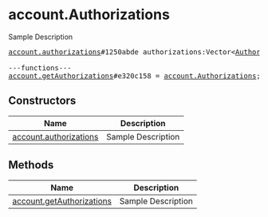 # account.Authorizations

Sample Description

<pre>
<a href="../constructor/account.authorizations">account.authorizations</a>#1250abde authorizations:Vector&lt;<a href="../type/Authorization.md">Authorization</a>&gt; = <a href="../type/account.Authorizations.md">account.Authorizations</a>;

---functions---
<a href="../method/account.getAuthorizations">account.getAuthorizations</a>#e320c158 = <a href="../type/account.Authorizations.md">account.Authorizations</a>;
</pre>

## Constructors

| Name | Description |
|------|-------------|
| [account.authorizations](../constructor/account.authorizations.md) | Sample Description |

## Methods

| Name | Description |
|------|-------------|
| [account.getAuthorizations](../method/account.getAuthorizations.md) | Sample Description |
